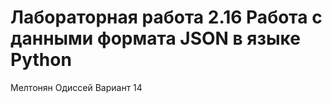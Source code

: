 # Лабораторная работа 2.16 Работа с данными формата JSON в языке Python
Мелтонян Одиссей
Вариант 14

